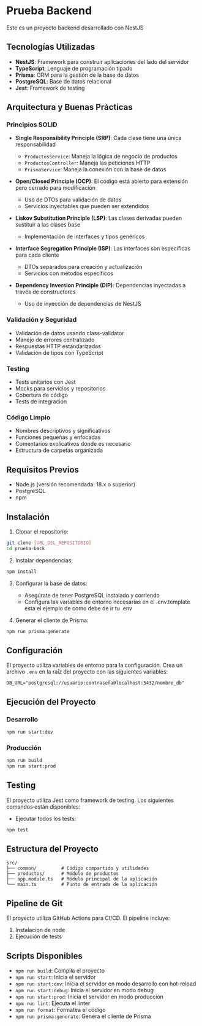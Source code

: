 # Prueba Backend

Este es un proyecto backend desarrollado con NestJS

## Tecnologías Utilizadas

- **NestJS**: Framework para construir aplicaciones del lado del servidor
- **TypeScript**: Lenguaje de programación tipado
- **Prisma**: ORM para la gestión de la base de datos
- **PostgreSQL**: Base de datos relacional
- **Jest**: Framework de testing

## Arquitectura y Buenas Prácticas

### Principios SOLID
- **Single Responsibility Principle (SRP)**: Cada clase tiene una única responsabilidad
  - `ProductosService`: Maneja la lógica de negocio de productos
  - `ProductosController`: Maneja las peticiones HTTP
  - `PrismaService`: Maneja la conexión con la base de datos

- **Open/Closed Principle (OCP)**: El código está abierto para extensión pero cerrado para modificación
  - Uso de DTOs para validación de datos
  - Servicios inyectables que pueden ser extendidos

- **Liskov Substitution Principle (LSP)**: Las clases derivadas pueden sustituir a las clases base
  - Implementación de interfaces y tipos genéricos

- **Interface Segregation Principle (ISP)**: Las interfaces son específicas para cada cliente
  - DTOs separados para creación y actualización
  - Servicios con métodos específicos

- **Dependency Inversion Principle (DIP)**: Dependencias inyectadas a través de constructores
  - Uso de inyección de dependencias de NestJS

### Validación y Seguridad
- Validación de datos usando class-validator
- Manejo de errores centralizado
- Respuestas HTTP estandarizadas
- Validación de tipos con TypeScript

### Testing
- Tests unitarios con Jest
- Mocks para servicios y repositorios
- Cobertura de código
- Tests de integración

### Código Limpio
- Nombres descriptivos y significativos
- Funciones pequeñas y enfocadas
- Comentarios explicativos donde es necesario
- Estructura de carpetas organizada

## Requisitos Previos

- Node.js (versión recomendada: 18.x o superior)
- PostgreSQL
- npm

## Instalación

1. Clonar el repositorio:
```bash
git clone [URL_DEL_REPOSITORIO]
cd prueba-back
```

2. Instalar dependencias:
```bash
npm install
```

3. Configurar la base de datos:
   - Asegúrate de tener PostgreSQL instalado y corriendo
   - Configura las variables de entorno necesarias en el .env.template esta el ejemplo de como debe de ir tu .env

4. Generar el cliente de Prisma:
```bash
npm run prisma:generate
```

## Configuración

El proyecto utiliza variables de entorno para la configuración. Crea un archivo `.env` en la raíz del proyecto con las siguientes variables:

```env
DB_URL="postgresql://usuario:contraseña@localhost:5432/nombre_db"
```

## Ejecución del Proyecto

### Desarrollo
```bash
npm run start:dev
```

### Producción
```bash
npm run build
npm run start:prod
```

## Testing

El proyecto utiliza Jest como framework de testing. Los siguientes comandos están disponibles:

- Ejecutar todos los tests:
```bash
npm test
```

## Estructura del Proyecto

```
src/
├── common/         # Código compartido y utilidades
├── productos/      # Módulo de productos
├── app.module.ts   # Módulo principal de la aplicación
└── main.ts         # Punto de entrada de la aplicación
```

## Pipeline de Git

El proyecto utiliza GitHub Actions para CI/CD. El pipeline incluye:

1. Instalacion de node
2. Ejecución de tests

## Scripts Disponibles

- `npm run build`: Compila el proyecto
- `npm run start`: Inicia el servidor
- `npm run start:dev`: Inicia el servidor en modo desarrollo con hot-reload
- `npm run start:debug`: Inicia el servidor en modo debug
- `npm run start:prod`: Inicia el servidor en modo producción
- `npm run lint`: Ejecuta el linter
- `npm run format`: Formatea el código
- `npm run prisma:generate`: Genera el cliente de Prisma
